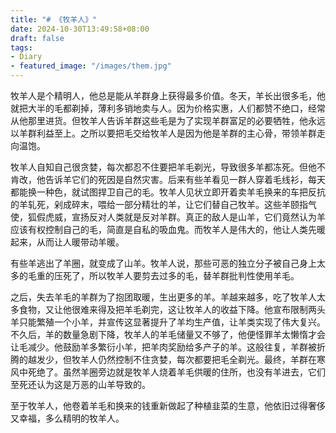 ```yaml
---
title: "# 《牧羊人》"
date: 2024-10-30T13:49:58+08:00
draft: false
tags: 
- Diary
- featured_image: "/images/them.jpg"
---
```






牧羊人是个精明人，他总是能从羊群身上获得最多价值。冬天，羊长出很多毛，他就把大半的毛都剃掉，薄利多销地卖与人。因为价格实惠，人们都赞不绝口，经常从他那里进货。但牧羊人告诉羊群这些毛是为了实现羊群富足的必要牺牲，他永远以羊群利益至上。之所以要把毛交给牧羊人是因为他是羊群的主心骨，带领羊群走向温饱。

牧羊人自知自己很贪婪，每次都忍不住要把羊毛剃光，导致很多羊都冻死。但他不肯改，他告诉羊它们的死因是自然灾害。后来有些羊看见一群人穿着毛线衫，每天都能换一种色，就试图捍卫自己的毛。牧羊人见状立即开着卖羊毛换来的车把反抗的羊轧死，剁成碎末，喂给一部分精壮的羊，让它们替自己牧羊。这些羊颐指气使，狐假虎威，宣扬反对人类就是反对羊群。真正的敌人是山羊，它们竟然认为羊应该有权控制自己的毛，简直是自私的吸血鬼。而牧羊人是伟大的，他让人类先暖起来，从而让人暖带动羊暖。

有些羊逃出了羊圈，就变成了山羊。牧羊人说，那些可恶的独立分子被自己身上太多的毛重的压死了，所以牧羊人要剪去过多的毛，替羊群批判性使用羊毛。

之后，失去羊毛的羊群为了抱团取暖，生出更多的羊。羊越来越多，吃了牧羊人太多食物，又让他很难来得及把羊毛剃完，这让牧羊人的收益下降。他宣布限制两头羊只能繁殖一个小羊，并宣传这显著提升了羊均生产值，让羊类实现了伟大复兴。不久后，羊的数量急剧下降，牧羊人的羊毛储量又不够了，他便怪罪羊太懒惰才会让毛减少。他鼓励羊多繁衍小羊，把羊肉奖励给多产子的羊。这般往复，羊群被折腾的越发少，但牧羊人仍然控制不住贪婪，每次都要把毛全剃光。最终，羊群在寒风中死绝了。虽然羊圈旁边就是牧羊人烧着羊毛供暖的住所，也没有羊进去，它们至死还认为这是万恶的山羊导致的。

至于牧羊人，他卷着羊毛和换来的钱重新做起了种植韭菜的生意，他依旧过得奢侈又幸福，多么精明的牧羊人。

